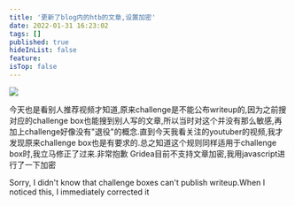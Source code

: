 ```yaml
---
title: '更新了blog内的htb的文章,设置加密'
date: 2022-01-31 16:23:02
tags: []
published: true
hideInList: false
feature: 
isTop: false
---
```

![](https://imgtu.com/i/HiARIA)

<!-- more -->

今天也是看别人推荐视频才知道,原来challenge是不能公布writeup的,因为之前搜对应的challenge box也能搜到别人写的文章,所以当时对这个并没有那么敏感,再加上challenge好像没有"退役"的概念.直到今天我看关注的youtuber的视频,我才发现原来challenge box也是有要求的.总之知道这个规则同样适用于challenge box时,我立马修正了过来.非常抱歉 
Gridea目前不支持文章加密,我用javascript进行了一下加密

Sorry, I didn't know that challenge boxes can't publish writeup.When I noticed this, I immediately corrected it

